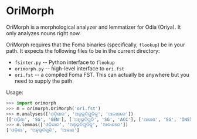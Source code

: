 OriMorph
========

OriMorph is a morphological analyzer and lemmatizer for Odia (Oriya). It only analyzes nouns right now.

OriMorph requires that the Foma binaries (specifically, `flookup`) be in your path. It expects the following files to be in the current directory:

* `fsinter.py` -- Python interface to `flookup`
* `orimorph.py` -- high-level interface to `ori.fst`
* `ori.fst` -- a compiled Foma FST. This can actually be anywhere but you need to supply the path.

Usage:

```python
>>> import orimorph
>>> m = orimorph.OriMorph('ori.fst')
>>> m.analyses(['ଓଡ଼ିଶାର', 'ଅନୁଭୂତିଗୁଡିକୁ', 'ଆକାଶରେ'])
[['ଓଡ଼ିଶା', 'SG', 'GEN'], ['ଅନୁଭୂତିଗୁଡି', 'SG', 'ACC'], ['ଆକାଶ', 'SG', 'INSTR']]
>>> m.lemmas(['ଓଡ଼ିଶାର', 'ଅନୁଭୂତିଗୁଡିକୁ', 'ଆକାଶରେ'])
['ଓଡ଼ିଶା', 'ଅନୁଭୂତିଗୁଡି', 'ଆକାଶ']
```
